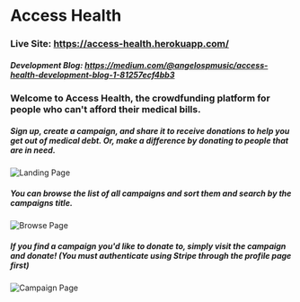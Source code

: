 # Access Health

### Live Site: https://access-health.herokuapp.com/
##### Development Blog: https://medium.com/@angelospmusic/access-health-development-blog-1-81257ecf4bb3

### Welcome to Access Health, the crowdfunding platform for people who can't afford their medical bills. 

##### Sign up, create a campaign, and share it to receive donations to help you get out of medical debt. Or, make a difference by donating to people that are in need.

![Landing Page](https://i.imgur.com/eKWJupo.png)

##### You can browse the list of all campaigns and sort them and search by the campaigns title. 

![Browse Page](https://i.imgur.com/5Qo2jn5.png)

##### If you find a campaign you'd like to donate to, simply visit the campaign and donate! (You must authenticate using Stripe through the profile page first)

![Campaign Page](https://i.imgur.com/ybj2mEJ.png)
